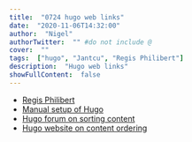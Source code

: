 ```yaml
---
title:  "0724 hugo web links"
date:  "2020-11-06T14:32:00"
author:  "Nigel"
authorTwitter:  "" #do not include @
cover:  ""
tags:  ["hugo", "Jantcu", "Regis Philibert"]
description:  "Hugo web links"
showFullContent:  false
---
```



* [Regis Philibert](https://regisphilibert.com/tags/hugo)
* [Manual setup of Hugo](https://youtube.com/jantcu)
* [Hugo forum on sorting content](https://discourse.gohugo.io/t/sorting-blog-posts-in-descending-order/1427)
* [Hugo website on content ordering](https://www.gohugo.org/doc/content/ordering)


